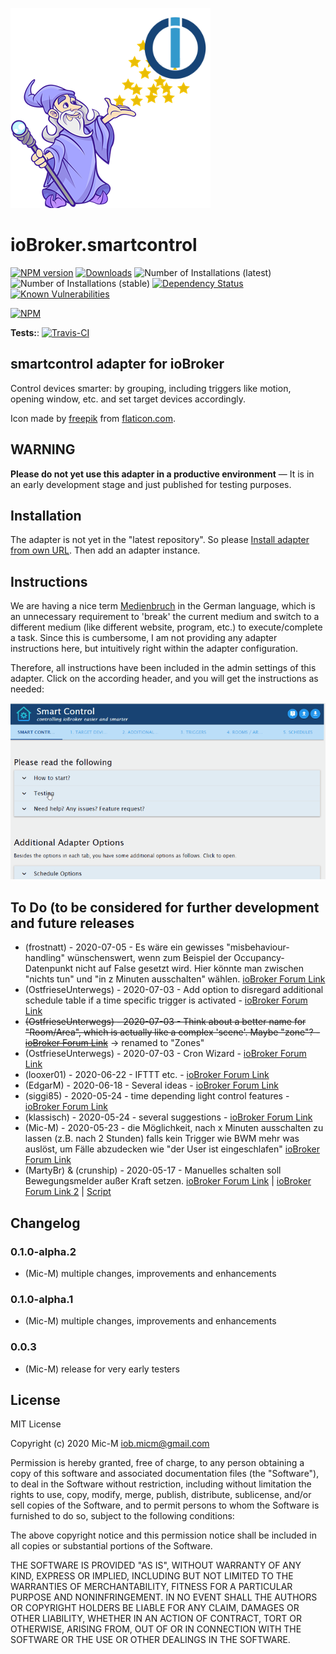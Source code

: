 ![Logo](admin/smartcontrol.png)
# ioBroker.smartcontrol

[![NPM version](http://img.shields.io/npm/v/iobroker.smartcontrol.svg)](https://www.npmjs.com/package/iobroker.smartcontrol)
[![Downloads](https://img.shields.io/npm/dm/iobroker.smartcontrol.svg)](https://www.npmjs.com/package/iobroker.smartcontrol)
![Number of Installations (latest)](http://iobroker.live/badges/smartcontrol-installed.svg)
![Number of Installations (stable)](http://iobroker.live/badges/smartcontrol-stable.svg)
[![Dependency Status](https://img.shields.io/david/Mic-M/iobroker.smartcontrol.svg)](https://david-dm.org/Mic-M/iobroker.smartcontrol)
[![Known Vulnerabilities](https://snyk.io/test/github/Mic-M/ioBroker.smartcontrol/badge.svg)](https://snyk.io/test/github/Mic-M/ioBroker.smartcontrol)

[![NPM](https://nodei.co/npm/iobroker.smartcontrol.png?downloads=true)](https://nodei.co/npm/iobroker.smartcontrol/)

**Tests:**: [![Travis-CI](http://img.shields.io/travis/Mic-M/ioBroker.smartcontrol/master.svg)](https://travis-ci.org/Mic-M/ioBroker.smartcontrol)

## smartcontrol adapter for ioBroker

Control devices smarter: by grouping, including triggers like motion, opening window, etc. and set target devices accordingly.

Icon made by [freepik](https://www.flaticon.com/authors/freepik) from [flaticon.com](https://www.flaticon.com/).

## WARNING

**Please do not yet use this adapter in a productive environment** — It is in an early development stage and just published for testing purposes.

## Installation
The adapter is not yet in the "latest repository". So please [Install adapter from own URL](https://github.com/ioBroker/ioBroker.docs/blob/master/docs/en/admin/adapter.md). Then add an adapter instance.


## Instructions

We are having a nice term [Medienbruch](https://de.wikipedia.org/wiki/Medienbruch) in the German language, which is an unnecessary requirement to 'break' the current medium and switch to a different medium (like different website, program, etc.) to execute/complete a task. 
Since this is cumbersome, I am not providing any adapter instructions here, but intuitively right within the adapter configuration.

Therefore, all instructions have been included in the admin settings of this adapter. Click on the according header, and you will get the instructions as needed:

![SmartControl Options](admin/img/smartControl_options1.gif)


## To Do (to be considered for further development and future releases
* (frostnatt) - 2020-07-05 - Es wäre ein gewisses "misbehaviour-handling" wünschenswert, wenn zum Beispiel der Occupancy-Datenpunkt nicht auf False gesetzt wird. Hier könnte man zwischen "nichts tun" und "in z Minuten ausschalten" wählen. [ioBroker Forum Link](https://forum.iobroker.net/post/458399)
* (OstfrieseUnterwegs) - 2020-07-03 - Add option to disregard additional schedule table if a time specific trigger is activated - [ioBroker Forum Link](https://forum.iobroker.net/post/457849)
* ~~(OstfrieseUnterwegs) - 2020-07-03 - Think about a better name for "Room/Area", which is actually like a complex 'scene'. Maybe "zone"? - [ioBroker Forum Link](https://forum.iobroker.net/post/457849)~~ -> renamed to "Zones"
* (OstfrieseUnterwegs) - 2020-07-03 - Cron Wizard - [ioBroker Forum Link](https://forum.iobroker.net/post/457861)
* (looxer01) - 2020-06-22 - IFTTT etc. - [ioBroker Forum Link](https://forum.iobroker.net/post/453321)
* (EdgarM) - 2020-06-18 - Several ideas - [ioBroker Forum Link](https://forum.iobroker.net/post/451578)
* (siggi85) - 2020-05-24 - time depending light control features - [ioBroker Forum Link](https://forum.iobroker.net/post/437887)
* (klassisch) - 2020-05-24 - several suggestions - [ioBroker Forum Link](https://forum.iobroker.net/post/437877)
* (Mic-M) - 2020-05-23 - die Möglichkeit, nach x Minuten ausschalten zu lassen (z.B. nach 2 Stunden) falls kein Trigger wie BWM mehr was auslöst, um Fälle abzudecken wie "der User ist eingeschlafen" [ioBroker Forum Link](https://forum.iobroker.net/post/437806)
* (MartyBr) & (crunship)  - 2020-05-17 - Manuelles schalten soll Bewegungsmelder außer Kraft setzen. [ioBroker Forum Link](https://forum.iobroker.net/post/433871) | [ioBroker Forum Link 2](https://forum.iobroker.net/post/437803) | [Script](https://forum.iobroker.net/topic/21226/vorlage-automatisches-licht)


## Changelog

### 0.1.0-alpha.2
* (Mic-M) multiple changes, improvements and enhancements

### 0.1.0-alpha.1
* (Mic-M) multiple changes, improvements and enhancements

### 0.0.3
* (Mic-M) release for very early testers

## License
MIT License

Copyright (c) 2020 Mic-M <iob.micm@gmail.com>

Permission is hereby granted, free of charge, to any person obtaining a copy
of this software and associated documentation files (the "Software"), to deal
in the Software without restriction, including without limitation the rights
to use, copy, modify, merge, publish, distribute, sublicense, and/or sell
copies of the Software, and to permit persons to whom the Software is
furnished to do so, subject to the following conditions:

The above copyright notice and this permission notice shall be included in all
copies or substantial portions of the Software.

THE SOFTWARE IS PROVIDED "AS IS", WITHOUT WARRANTY OF ANY KIND, EXPRESS OR
IMPLIED, INCLUDING BUT NOT LIMITED TO THE WARRANTIES OF MERCHANTABILITY,
FITNESS FOR A PARTICULAR PURPOSE AND NONINFRINGEMENT. IN NO EVENT SHALL THE
AUTHORS OR COPYRIGHT HOLDERS BE LIABLE FOR ANY CLAIM, DAMAGES OR OTHER
LIABILITY, WHETHER IN AN ACTION OF CONTRACT, TORT OR OTHERWISE, ARISING FROM,
OUT OF OR IN CONNECTION WITH THE SOFTWARE OR THE USE OR OTHER DEALINGS IN THE
SOFTWARE.